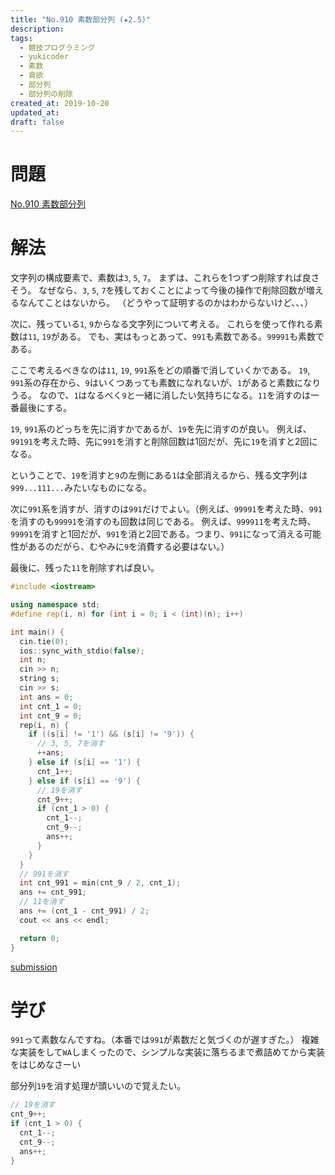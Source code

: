 ```yaml
---
title: "No.910 素数部分列 (★2.5)"
description:
tags:
  - 競技プログラミング
  - yukicoder
  - 素数
  - 貪欲
  - 部分列
  - 部分列の削除
created_at: 2019-10-20
updated_at: 
draft: false
---
```


# 問題

[No.910 素数部分列](https://yukicoder.me/problems/no/910)

# 解法
文字列の構成要素で、素数は`3`, `5`, `7`。
まずは、これらを1つずつ削除すれば良さそう。
なぜなら、`3`, `5`, `7`を残しておくことによって今後の操作で削除回数が増えるなんてことはないから。
（どうやって証明するのかはわからないけど、、、）

次に、残っている`1`, `9`からなる文字列について考える。
これらを使って作れる素数は`11`, `19`がある。
でも、実はもっとあって、`991`も素数である。`99991`も素数である。

ここで考えるべきなのは`11`, `19`, `991`系をどの順番で消していくかである。
`19`, `991`系の存在から、`9`はいくつあっても素数になれないが、`1`があると素数になりうる。
なので、`1`はなるべく`9`と一緒に消したい気持ちになる。`11`を消すのは一番最後にする。

`19`, `991`系のどっちを先に消すかであるが、`19`を先に消すのが良い。
例えば、`99191`を考えた時、先に`991`を消すと削除回数は1回だが、先に`19`を消すと2回になる。

ということで、`19`を消すと`9`の左側にある`1`は全部消えるから、残る文字列は`999...111...`みたいなものになる。

次に`991`系を消すが、消すのは`991`だけでよい。（例えば、`99991`を考えた時、`991`を消すのも`99991`を消すのも回数は同じである。
例えば、`999911`を考えた時、`99991`を消すと1回だが、`991`を消と2回である。つまり、`991`になって消える可能性があるのだがら、むやみに`9`を消費する必要はない。）

最後に、残った`11`を削除すれば良い。


```c++
#include <iostream>

using namespace std;
#define rep(i, n) for (int i = 0; i < (int)(n); i++)

int main() {
  cin.tie(0);
  ios::sync_with_stdio(false);
  int n;
  cin >> n;
  string s;
  cin >> s;
  int ans = 0;
  int cnt_1 = 0;
  int cnt_9 = 0;
  rep(i, n) {
    if ((s[i] != '1') && (s[i] != '9')) {
      // 3, 5, 7を消す
      ++ans;
    } else if (s[i] == '1') {
      cnt_1++;
    } else if (s[i] == '9') {
      // 19を消す
      cnt_9++;
      if (cnt_1 > 0) {
        cnt_1--;
        cnt_9--;
        ans++;
      }
    }
  }
  // 991を消す
  int cnt_991 = min(cnt_9 / 2, cnt_1);
  ans += cnt_991;
  // 11を消す
  ans += (cnt_1 - cnt_991) / 2;
  cout << ans << endl;

  return 0;
}
```

[submission](https://yukicoder.me/submissions/391932)



# 学び
`991`って素数なんですね。（本番では`991`が素数だと気づくのが遅すぎた。）
複雑な実装をして`WA`しまくったので、シンプルな実装に落ちるまで煮詰めてから実装をはじめなさーい

部分列`19`を消す処理が頭いいので覚えたい。

```c++
// 19を消す
cnt_9++;
if (cnt_1 > 0) {
  cnt_1--;
  cnt_9--;
  ans++;
}
```
